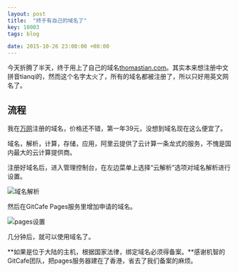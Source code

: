 ```yaml
---
layout: post
title:  "终于有自己的域名了"
key: 10003
tags: blog

date: 2015-10-26 23:00:00 +08:00
---
```


今天折腾了半天，终于用上了自己的域名[thomastian.com](http://www.thomastian.com)。其实本来想注册中文拼音tianqi的，然而这个名字太火了，所有的域名都被注册了，所以只好用英文网名了。

<!--more-->

## 流程

我在[万网](http://wanwang.aliyun.com/)注册的域名，价格还不错，第一年39元，没想到域名现在这么便宜了。

域名，解析，计算，存储，应用，阿里云提供了云计算一条龙式的服务，不愧是国内最大的云计算提供商。

注册好域名后，进入管理控制台，在左边菜单上选择“云解析”选项对域名解析进行设置。

<!-- PELICAN_END_SUMMARY -->

![域名解析](http://ww4.sinaimg.cn/large/73bd9e13jw1exex8t4v5lj20ok03kdft.jpg)

然后在GitCafe Pages服务里增加申请的域名。

![pages设置](http://ww2.sinaimg.cn/large/73bd9e13jw1exexbgh6sij20bn05x3yh.jpg)

几分钟后，就可以使用域名了。

**如果是位于大陆的主机，根据国家法律，绑定域名必须得备案。**感谢机智的GitCafe团队，把pages服务器建在了香港，省去了我们备案的麻烦。

